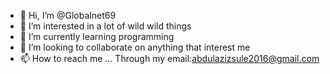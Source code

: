 - 👋 Hi, I’m @Globalnet69
- 👀 I’m interested in a lot of wild wild things 
- 🌱 I’m currently learning programming 
- 💞️ I’m looking to collaborate on anything that interest me
- 📫 How to reach me ...
Through my email:abdulazizsule2016@gmail.com

<!---
Globalnet69/Globalnet69 is a ✨ special ✨ repository because its `README.md` (this file) appears on your GitHub profile.
You can click the Preview link to take a look at your changes.
--->
